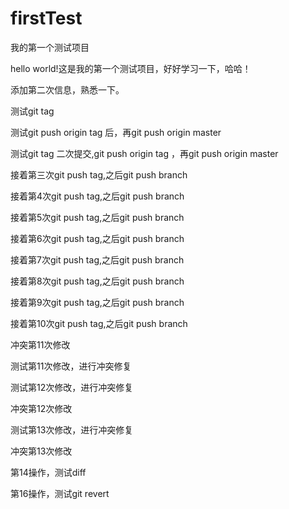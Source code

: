 # firstTest
我的第一个测试项目

hello world!这是我的第一个测试项目，好好学习一下，哈哈！

添加第二次信息，熟悉一下。

测试git tag

测试git push origin tag 后，再git push origin master

测试git tag 二次提交,git push origin tag ，再git push origin master

接着第三次git push tag,之后git push branch

接着第4次git push tag,之后git push branch

接着第5次git push tag,之后git push branch

接着第6次git push tag,之后git push branch


接着第7次git push tag,之后git push branch

接着第8次git push tag,之后git push branch

接着第9次git push tag,之后git push branch

接着第10次git push tag,之后git push branch


冲突第11次修改

测试第11次修改，进行冲突修复


测试第12次修改，进行冲突修复

冲突第12次修改


测试第13次修改，进行冲突修复

冲突第13次修改

第14操作，测试diff 

第16操作，测试git revert